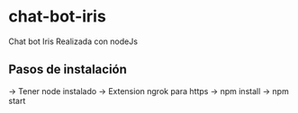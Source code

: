# chat-bot-iris
Chat bot Iris 
Realizada con nodeJs 

## Pasos de instalación 

-> Tener node instalado
-> Extension ngrok para https
-> npm install
-> npm start
